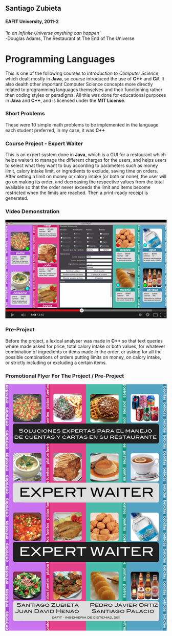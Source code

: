## Santiago Zubieta
#### EAFIT University, 2011-2

*'In an Infinite Universe anything can happen'*  
-Douglas Adams, The Restaurant at The End of The Universe

# Programming Languages
This is one of the following courses to *Introduction to Computer Science*, which dealt mostly in **Java**, so course introduced the use of **C++** and **C#**. It also dealth other important Computer Science concepts more directly related to programming languages themselves and their functioning rather than coding styles or paradigms. All this was done for educational purposes in **Java** and **C++**, and is licensed under the **MIT License**.

### Short Problems
These were 10 simple math problems to be implemented in the language each student preferred, in my case, it was **C++**

### Course Project - Expert Waiter
This is an expert system done in **Java**, which is a GUI for a restaurant which helps waiters to manage the different charges for the users, and helps users to select what they want to buy according to parameters such as money limit, calory intake limit, or ingredients to exclude, saving time on orders. After setting a limit on money or calory intake (or both or none), the user will go on making its order, and decreasing the respective values from the total available so that the order never exceeds the limit and items become restricted when the limits are reached. Then a print-ready receipt is generated.

### Video Demonstration
[![](https://github.com/Zubieta/Programming_Languages/blob/master/Course_Project_Expert_System/Image_Files/Screen_GUI.png?raw=true)](https://www.youtube.com/watch?v=gNv8uczKOQc)

### Pre-Project
Before the project, a lexical analyser was made in **C++** so that text queries where made asked for price, total calory intake or both values, for whatever combination of ingredients or items made in the order, or asking for all the possible combinations of orders putting limits on money, on calory intake, or strictly including or excluding a certain items.

### Promotional Flyer For The Project / Pre-Project
![](https://github.com/Zubieta/Programming_Languages/blob/master/Course_Project_Expert_System/Image_Files/Flyer.png?raw=true) 
